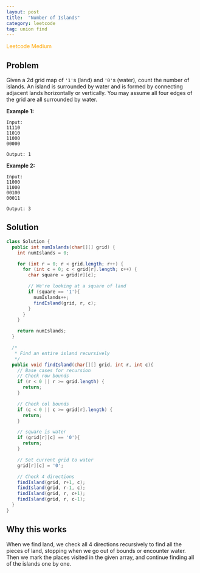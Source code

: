 ```yaml
---
layout: post
title:  "Number of Islands"
category: leetcode
tag: union find
---
```


<span style="color:orange;">Leetcode Medium</span>

## Problem

Given a 2d grid map of `'1'`s (land) and `'0'`s (water), count the number of islands. An island is surrounded by water and is formed by connecting adjacent lands horizontally or vertically. You may assume all four edges of the grid are all surrounded by water.

**Example 1:**

```
Input:
11110
11010
11000
00000

Output: 1
```

**Example 2:**

```
Input:
11000
11000
00100
00011

Output: 3
```

## Solution

```java
class Solution {
  public int numIslands(char[][] grid) {
    int numIslands = 0;

    for (int r = 0; r < grid.length; r++) {
      for (int c = 0; c < grid[r].length; c++) {
        char square = grid[r][c];

        // We're looking at a square of land
        if (square == '1'){
          numIslands++;
          findIsland(grid, r, c);
        }
      }
    }

    return numIslands;
  }

  /*
   * Find an entire island recursively
   */
  public void findIsland(char[][] grid, int r, int c){
    // Base cases for recursion
    // Check row bounds
    if (r < 0 || r >= grid.length) {
      return;
    }

    // Check col bounds
    if (c < 0 || c >= grid[r].length) {
      return;
    }

    // square is water
    if (grid[r][c] == '0'){
      return;
    }

    // Set current grid to water
    grid[r][c] = '0';

    // Check 4 directions
    findIsland(grid, r+1, c);
    findIsland(grid, r-1, c);
    findIsland(grid, r, c+1);
    findIsland(grid, r, c-1);
  }
}
```

## Why this works

When we find land, we check all 4 directions recursively to find all the pieces of land, stopping when we go out of bounds or encounter water. Then we mark the places visited in the given array, and continue finding all of the islands one by one.

